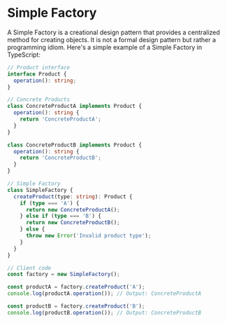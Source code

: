 # Simple Factory

A Simple Factory is a creational design pattern that provides a centralized method for creating objects. It is not a formal design pattern but rather a programming idiom. Here's a simple example of a Simple Factory in TypeScript:

```typescript
// Product interface
interface Product {
  operation(): string;
}

// Concrete Products
class ConcreteProductA implements Product {
  operation(): string {
    return 'ConcreteProductA';
  }
}

class ConcreteProductB implements Product {
  operation(): string {
    return 'ConcreteProductB';
  }
}

// Simple Factory
class SimpleFactory {
  createProduct(type: string): Product {
    if (type === 'A') {
      return new ConcreteProductA();
    } else if (type === 'B') {
      return new ConcreteProductB();
    } else {
      throw new Error('Invalid product type');
    }
  }
}

// Client code
const factory = new SimpleFactory();

const productA = factory.createProduct('A');
console.log(productA.operation()); // Output: ConcreteProductA

const productB = factory.createProduct('B');
console.log(productB.operation()); // Output: ConcreteProductB
```
